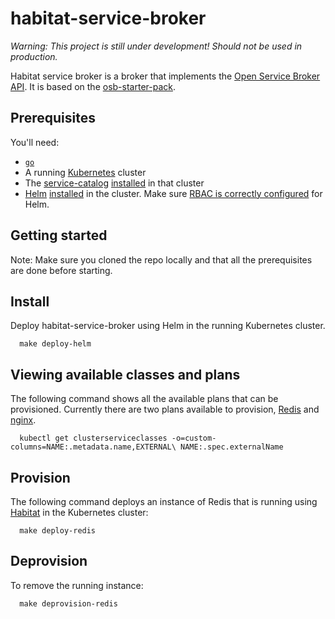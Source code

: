 # habitat-service-broker

*Warning: This project is still under development! Should not be used in production.*

Habitat service broker is a broker that implements the [Open Service Broker API](https://github.com/openservicebrokerapi/servicebroker). It is based on the [osb-starter-pack](https://github.com/pmorie/osb-starter-pack).

## Prerequisites

You'll need:

- [`go`](https://golang.org/dl/)
- A running [Kubernetes](https://github.com/kubernetes/kubernetes) cluster
- The [service-catalog](https://github.com/kubernetes-incubator/service-catalog) [installed](https://github.com/kubernetes-incubator/service-catalog/blob/master/docs/install.md) in that cluster
- [Helm](https://helm.sh) [installed](https://docs.helm.sh/using_helm/#quickstart) in the cluster. Make sure [RBAC is correctly configured](https://docs.helm.sh/using_helm/#rbac) for Helm.

## Getting started

Note: Make sure you cloned the repo locally and that all the prerequisites are done before starting.

## Install

Deploy habitat-service-broker using Helm in the running Kubernetes cluster. 

```console
  make deploy-helm
```

## Viewing available classes and plans

The following command shows all the available plans that can be provisioned. Currently there are two plans available to provision, [Redis](https://redis.io/) and [nginx](nginx.com).

```console
  kubectl get clusterserviceclasses -o=custom-columns=NAME:.metadata.name,EXTERNAL\ NAME:.spec.externalName
```

## Provision

The following command deploys an instance of Redis that is running using [Habitat](habitat.sh) in the Kubernetes cluster:

```
  make deploy-redis
```

## Deprovision

To remove the running instance:

```console 
  make deprovision-redis
```
